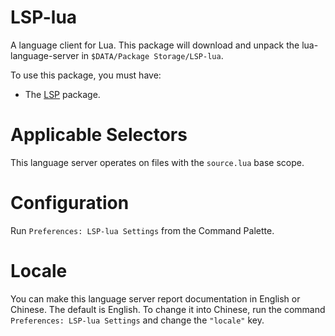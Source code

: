 # LSP-lua

A language client for Lua. This package will download and unpack the lua-language-server in `$DATA/Package Storage/LSP-lua`.

To use this package, you must have:

- The [LSP](https://packagecontrol.io/packages/LSP) package.

# Applicable Selectors

This language server operates on files with the `source.lua` base scope.

# Configuration

Run `Preferences: LSP-lua Settings` from the Command Palette.

# Locale

You can make this language server report documentation in English or Chinese. The default is English. To change it
into Chinese, run the command `Preferences: LSP-lua Settings` and change the `"locale"` key.
